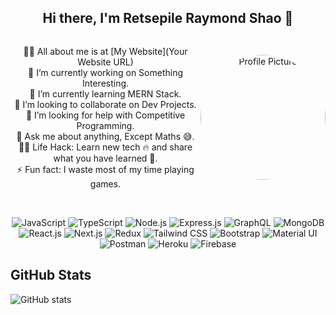 
<h2 align="center">
  Hi there, I'm Retsepile Raymond Shao 👋<br/>
</h2>
<div align="center" style="display: flex; align-items: center; justify-content: center; flex-direction: row;">
  <p>
    🙋‍♂️ All about me is at [My Website](Your Website URL) <br/>
    🔭 I’m currently working on Something Interesting. <br/>
    🌱 I’m currently learning MERN Stack. <br/>
    👯 I’m looking to collaborate on Dev Projects. <br/>
    🤔 I’m looking for help with Competitive Programming. <br/>
    💬 Ask me about anything, Except Maths 😅. <br/>
    👨‍💻 Life Hack: Learn new tech 🔥 and share what you have learned 🎉. <br/>
    ⚡ Fun fact: I waste most of my time playing games.
  </p>

  <img alt="Profile Picture" src="https://storage.googleapis.com/nala-6d763.appspot.com/1705770359123_1705770333918.jpg" width="200" style="border-radius:50%;" />
</div>


<br/>
<p align="center">
  <!-- JavaScript Badge -->
  <img src="https://img.shields.io/badge/JavaScript-ES6-yellow?style=for-the-badge&logo=javascript" alt="JavaScript">

  <!-- TypeScript Badge -->
  <img src="https://img.shields.io/badge/TypeScript-blue?style=for-the-badge&logo=typescript" alt="TypeScript">

  <!-- Node.js Badge -->
  <img src="https://img.shields.io/badge/Node.js-green?style=for-the-badge&logo=node.js" alt="Node.js">

  <!-- Express.js Badge -->
  <img src="https://img.shields.io/badge/Express.js-grey?style=for-the-badge&logo=express" alt="Express.js">

  <!-- GraphQL Badge -->
  <img src="https://img.shields.io/badge/GraphQL-pink?style=for-the-badge&logo=graphql" alt="GraphQL">

  <!-- MongoDB Badge -->
  <img src="https://img.shields.io/badge/MongoDB-green?style=for-the-badge&logo=mongodb" alt="MongoDB">

  <!-- React.js Badge -->
  <img src="https://img.shields.io/badge/React.js-blue?style=for-the-badge&logo=react" alt="React.js">

  <!-- Next.js Badge -->
  <img src="https://img.shields.io/badge/Next.js-black?style=for-the-badge&logo=next.js" alt="Next.js">

  <!-- Redux Badge -->
  <img src="https://img.shields.io/badge/Redux-purple?style=for-the-badge&logo=redux" alt="Redux">

  <!-- Tailwind CSS Badge -->
  <img src="https://img.shields.io/badge/Tailwind%20CSS-blue?style=for-the-badge&logo=tailwind-css" alt="Tailwind CSS">

  <!-- Bootstrap Badge -->
  <img src="https://img.shields.io/badge/Bootstrap-purple?style=for-the-badge&logo=bootstrap" alt="Bootstrap">

  <!-- Material UI Badge -->
  <img src="https://img.shields.io/badge/Material%20UI-blue?style=for-the-badge&logo=material-ui" alt="Material UI">

  <!-- Postman Badge -->
  <img src="https://img.shields.io/badge/Postman-orange?style=for-the-badge&logo=postman" alt="Postman">

  <!-- Heroku Badge -->
  <img src="https://img.shields.io/badge/Heroku-purple?style=for-the-badge&logo=heroku" alt="Heroku">

  <!-- Firebase Badge -->
  <img src="https://img.shields.io/badge/Firebase-yellow?style=for-the-badge&logo=firebase" alt="Firebase">
</p>


## GitHub Stats

![GitHub stats](https://github-readme-stats.vercel.app/api?username=ragmer09toske&show_icons=true&count_private=true&hide=issues,contribs)
